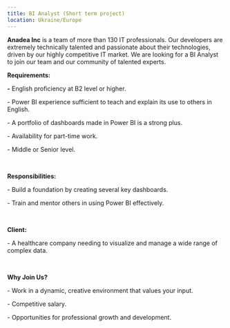 ```yaml
---
title: BI Analyst (Short term project)
location: Ukraine/Europe
---
```

**Anadea Inc** is a team of more than 130 IT professionals. Our developers are extremely technically talented and passionate about their technologies, driven by our highly competitive IT market. We are looking for a BI Analyst to join our team and our community of talented experts. 

**Requirements:**

**\-** English proficiency at B2 level or higher.

\- Power BI experience sufficient to teach and explain its use to others in English.

\- A portfolio of dashboards made in Power BI is a strong plus.

\- Availability for part-time work.

\- Middle or Senior level.

 

**Responsibilities:**

\- Build a foundation by creating several key dashboards.

\- Train and mentor others in using Power BI effectively.

 

**Client:** 

\- A healthcare company needing to visualize and manage a wide range of complex data.

 

**Why Join Us?**

\- Work in a dynamic, creative environment that values your input.

\- Competitive salary.

\- Opportunities for professional growth and development.